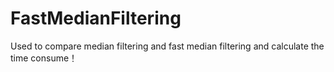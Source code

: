 # FastMedianFiltering

Used to compare median filtering and fast median filtering
and calculate the time consume！
